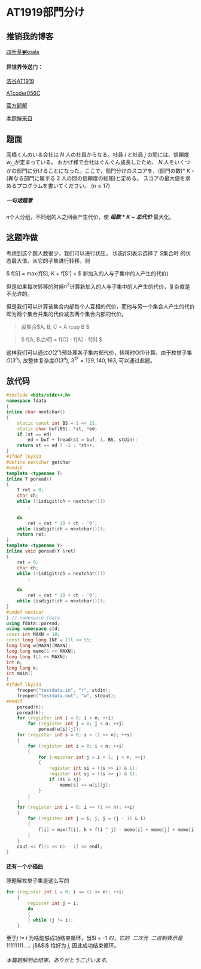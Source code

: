# AT1919部門分け
## 推销我的博客
[四叶草&#127808;koala](https://www.cnblogs.com/Shiina-Rikka/p/11574974.html)


#### 异世界传送门：
[洛谷AT1919](https://www.luogu.org/problem/AT1919)

[ATcoder056C](https://arc056.contest.atcoder.jp/tasks/arc056_c)

[官方题解](http://arc056.contest.atcoder.jp/data/arc/056/editorial.pdf)

[本题解来自](http://mayokoex.hatenablog.com/entry/2016/06/26/004935)


## 题面

高橋くんのいる会社は $N$ 人の社員からなる。社員 $i$ と社員 $j$ の間には、信頼度 $w_{i, j}$ 
​が定まっている。 おかげ様で会社はぐんぐん成長したため、 $N$ 人をいくつかの部門に分けることになった。ここで、部門分けのスコアを、(部門の数)* $K$ - (異なる部門に属する 2 人の間の信頼度の総和)と定める。 スコアの最大値を求めるプログラムを書いてください。
$(n \leq 17)$

##### 一句话题意

$n$个人分组，不同组的人之间会产生代价，使 **$组数 * K - 总代价$** 最大化。

## 这题咋做

考虑到这个题人数很少，我们可以进行状压。
状态$f[S]$表示选择了 $S$集合时 的状态最大值，从它的子集进行转移，则

$ f[S] = max(f[S], K + f[S'] + $ 新加入的人与子集中的人产生的代价$)$

但是如果每次转移的时候$n^2$计算新加入的人与子集中的人产生的代价，复杂度是不允许的。

但是我们可以计算该集合内部每个人互相的代价，而他与另一个集合人产生的代价即为两个集合并集的代价减去两个集合内部的代价。

> 设集合$A, B, C = A \cup B $ 

>$ f[A, B$之间$] = f[C] - f[A] - f[B] $

这样我们可以通过$O(2^n)$预处理各子集内部代价，转移时O(1)计算。由于枚举子集$O(3^n)$, 故整体复杂度$O(3^n)$, $3^{17} = 129, 140, 163$, 可以通过此题。

## 放代码

``` cpp
#include <bits/stdc++.h>
namespace fdata
{
inline char nextchar()
{
    static const int BS = 1 << 21;
    static char buf[BS], *st, *ed;
    if (st == ed)
        ed = buf + fread(st = buf, 1, BS, stdin);
    return st == ed ? -1 : *st++;
}
#ifdef lky233
#define nextchar getchar
#endif
template <typename T>
inline T poread()
{
    T ret = 0;
    char ch;
    while (!isdigit(ch = nextchar()))
        ;

    do
        ret = ret * 10 + ch - '0';
    while (isdigit(ch = nextchar()));
    return ret;
}
template <typename Y>
inline void poread(Y &ret)
{
    ret = 0;
    char ch;
    while (!isdigit(ch = nextchar()))
        ;

    do
        ret = ret * 10 + ch - '0';
    while (isdigit(ch = nextchar()));
}
#undef nextcar
} // namespace fdata
using fdata::poread;
using namespace std;
const int MAXN = 18;
const long long INF = 1ll << 55;
long long w[MAXN][MAXN];
long long memo[1 << MAXN];
long long f[1 << MAXN];
int n;
long long k;
int main()
{
#ifdef lky233
    freopen("testdata.in", "r", stdin);
    freopen("testdata.out", "w", stdout);
#endif
    poread(n);
    poread(k);
    for (register int i = 0; i < n; ++i)
        for (register int j = 0; j < n; ++j)
            poread(w[i][j]);
    for (register int s = 0; s < (1 << n); ++s)
    {
        for (register int i = 0; i < n; ++i)
        {
            for (register int j = i + 1; j < n; ++j)
            {
                register int si = ((s >> i) & 1);
                register int sj = ((s >> j) & 1);
                if (si & sj)
                    memo[s] += w[i][j];
            }
        }
    }
    for (register int i = 0; i <= (1 << n); ++i)
    {
        for (register int j = i; j; j = (j - 1) & i)
        {
            f[i] = max(f[i], k + f[i ^ j] - memo[i] + memo[j] + memo[i ^ j]);
        }
    }
    cout << f[(1 << n) - 1] << endl;
}
```

#### 还有一个小插曲

原题解枚举子集是这么写的

``` cpp
for (register int i = 0; i <= (1 << n); ++i)
    {
        register int j = i;
        do
        {
        } while (j != i);
    }
```


至于$j$ $!=$ $i$ 为啥能够成功结束循环，当$i = -1 $时，它的~~二次元~~二进制表示是$11111111...$，$j$&$i$ 恰好为 $j$, 因此成功结束循环。


###### 本篇题解到此结束，ありがとうございます。


